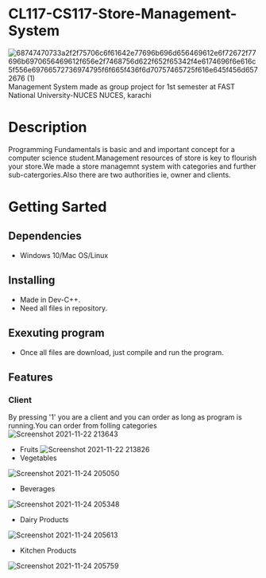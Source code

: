 # CL117-CS117-Store-Management-System 
![68747470733a2f2f75706c6f61642e77696b696d656469612e6f72672f77696b6970656469612f656e2f7468756d622f652f65342f4e6174696f6e616c5f556e69766572736974795f6f665f436f6d70757465725f616e645f456d6572676 (1)](https://user-images.githubusercontent.com/84980384/142883094-f0749c11-8373-4c7a-9e07-b94648ab14b5.png)\
                 Management System made as group project for 1st semester at FAST National University-NUCES NUCES, karachi
# Description
Programming Fundamentals is basic and and important concept for a computer science student.Management resources of store is key to flourish your store.We made a store managemnt system with categories and further sub-catergories.Also there are two authorities ie, owner and clients.
# Getting Sarted
## Dependencies ##
* Windows 10/Mac OS/Linux
## Installing ##
* Made in Dev-C++.
* Need all files in repository.
## Exexuting program ##
* Once all files are download, just compile and run the program.
## Features ##
### Client ###
By pressing '1' you are a client and you can order as long as program is running.You can order from folling categories
![Screenshot 2021-11-22 213643](https://user-images.githubusercontent.com/84980384/142900007-f26d170d-6631-4963-ad10-cba7a01cabc2.png)
* Fruits
 ![Screenshot 2021-11-22 213826](https://user-images.githubusercontent.com/84980384/142900397-3a20e127-2f1e-4ead-8519-95dfca8ba0f5.png)
* Vegetables

 ![Screenshot 2021-11-24 205050](https://user-images.githubusercontent.com/84980384/143271066-e65bda26-c372-4073-abe3-148beaf79585.png)
* Beverages

![Screenshot 2021-11-24 205348](https://user-images.githubusercontent.com/84980384/143271545-285a590f-d73b-4184-9b06-215aebc810f3.png)

* Dairy Products

![Screenshot 2021-11-24 205613](https://user-images.githubusercontent.com/84980384/143271921-7b09d121-c12f-4aca-8c5c-4fdf45318867.png)
* Kitchen Products

![Screenshot 2021-11-24 205759](https://user-images.githubusercontent.com/84980384/143272268-3a07a37e-6d8f-445f-9267-ad72c14f0aad.png)

